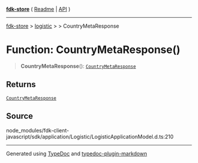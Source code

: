 [**fdk-store**](../../../README.md) ( [Readme](../../../README.md) \| [API](../../../API.md) )

---

[fdk-store](../../../API.md) > [logistic](../../README.md) > [<internal>](../README.md) > CountryMetaResponse

# Function: CountryMetaResponse()

> **CountryMetaResponse**(): [`CountryMetaResponse`](../type-aliases/type-alias.CountryMetaResponse.md)

## Returns

[`CountryMetaResponse`](../type-aliases/type-alias.CountryMetaResponse.md)

## Source

node_modules/fdk-client-javascript/sdk/application/Logistic/LogisticApplicationModel.d.ts:210

---

Generated using [TypeDoc](https://typedoc.org/) and [typedoc-plugin-markdown](https://www.npmjs.com/package/typedoc-plugin-markdown)
